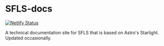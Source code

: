 # SFLS-docs

[![Netlify Status](https://api.netlify.com/api/v1/badges/35118b13-b2c9-4844-b740-fd512258fef7/deploy-status)](https://app.netlify.com/sites/sflsdocs/deploys)

A technical documentation site for SFLS that is based on Astro's Starlight.
Updated occasionally.
